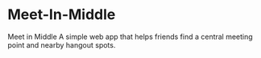 # Meet-In-Middle
 
Meet in Middle
A simple web app that helps friends find a central meeting point and nearby hangout spots.
